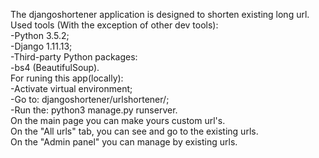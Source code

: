 The djangoshortener application is designed to shorten existing long url.</br>
Used tools (With the exception of other dev tools):</br>
  -Python 3.5.2;</br>
  -Django 1.11.13;</br>
  -Third-party Python packages:</br>
    -bs4 (BeautifulSoup).</br>
For runing this app(locally):</br>
  -Activate virtual environment;</br>
  -Go to: djangoshortener/urlshortener/;</br>
  -Run the: python3 manage.py runserver.</br>
On the main page you can make yours custom url's.</br>
On the "All urls" tab, you can see and go to the existing urls.</br>
On the "Admin panel" you can manage by existing urls.</br>

